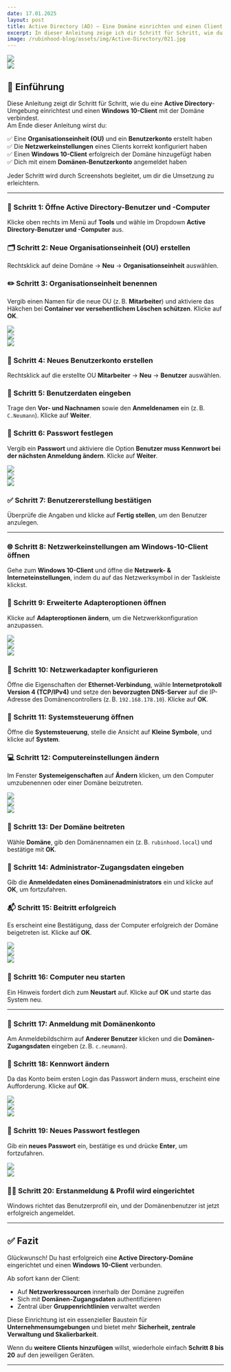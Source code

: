 ```yaml
---
date: 17.01.2025
layout: post
title: Active Directory (AD) – Eine Domäne einrichten und einen Client verbinden
excerpt: In dieser Anleitung zeige ich dir Schritt für Schritt, wie du eine Active-Directory-Umgebung einrichtest und einen Windows-10-Client mit der Domäne verbindest.
image: /rubinhood-blog/assets/img/Active-Directory/021.jpg
---
```


![](/rubinhood-blog/assets/img/Active-Directory/021.jpg)  
![](/rubinhood-blog/assets/img/Active-Directory/022.jpg)

## 🧰 Einführung  
Diese Anleitung zeigt dir Schritt für Schritt, wie du eine **Active Directory**-Umgebung einrichtest und einen **Windows 10-Client** mit der Domäne verbindest.  
Am Ende dieser Anleitung wirst du:

✅ Eine **Organisationseinheit (OU)** und ein **Benutzerkonto** erstellt haben  
✅ Die **Netzwerkeinstellungen** eines Clients korrekt konfiguriert haben  
✅ Einen **Windows 10-Client** erfolgreich der Domäne hinzugefügt haben  
✅ Dich mit einem **Domänen-Benutzerkonto** angemeldet haben  

Jeder Schritt wird durch Screenshots begleitet, um dir die Umsetzung zu erleichtern.

---

### 🪪 Schritt 1: Öffne **Active Directory-Benutzer und -Computer**  
Klicke oben rechts im Menü auf **Tools** und wähle im Dropdown **Active Directory-Benutzer und -Computer** aus.

### 🗂️ Schritt 2: Neue **Organisationseinheit (OU)** erstellen  
Rechtsklick auf deine Domäne → **Neu** → **Organisationseinheit** auswählen.

### ✏️ Schritt 3: Organisationseinheit benennen  
Vergib einen Namen für die neue OU (z. B. **Mitarbeiter**) und aktiviere das Häkchen bei **Container vor versehentlichem Löschen schützen**. Klicke auf **OK**.

![](/rubinhood-blog/assets/img/Active-Directory/001.jpg)  
![](/rubinhood-blog/assets/img/Active-Directory/002.jpg)  
![](/rubinhood-blog/assets/img/Active-Directory/003.jpg)

### 👤 Schritt 4: Neues Benutzerkonto erstellen  
Rechtsklick auf die erstellte OU **Mitarbeiter** → **Neu** → **Benutzer** auswählen.

### 📄 Schritt 5: Benutzerdaten eingeben  
Trage den **Vor- und Nachnamen** sowie den **Anmeldenamen** ein (z. B. `C.Neumann`). Klicke auf **Weiter**.

### 🔐 Schritt 6: Passwort festlegen  
Vergib ein **Passwort** und aktiviere die Option **Benutzer muss Kennwort bei der nächsten Anmeldung ändern**. Klicke auf **Weiter**.

![](/rubinhood-blog/assets/img/Active-Directory/004.jpg)  
![](/rubinhood-blog/assets/img/Active-Directory/005.jpg)  
![](/rubinhood-blog/assets/img/Active-Directory/006.jpg)

### ✅ Schritt 7: Benutzererstellung bestätigen  
Überprüfe die Angaben und klicke auf **Fertig stellen**, um den Benutzer anzulegen.

---

### 🌐 Schritt 8: Netzwerkeinstellungen am Windows-10-Client öffnen  
Gehe zum **Windows 10-Client** und öffne die **Netzwerk- & Interneteinstellungen**, indem du auf das Netzwerksymbol in der Taskleiste klickst.

### 🧭 Schritt 9: Erweiterte Adapteroptionen öffnen  
Klicke auf **Adapteroptionen ändern**, um die Netzwerkkonfiguration anzupassen.

![](/rubinhood-blog/assets/img/Active-Directory/007.jpg)  
![](/rubinhood-blog/assets/img/Active-Directory/008.jpg)  
![](/rubinhood-blog/assets/img/Active-Directory/009.jpg)

### 🔧 Schritt 10: Netzwerkadapter konfigurieren  
Öffne die Eigenschaften der **Ethernet-Verbindung**, wähle **Internetprotokoll Version 4 (TCP/IPv4)** und setze den **bevorzugten DNS-Server** auf die IP-Adresse des Domänencontrollers (z. B. `192.168.178.10`). Klicke auf **OK**.

### 🧱 Schritt 11: Systemsteuerung öffnen  
Öffne die **Systemsteuerung**, stelle die Ansicht auf **Kleine Symbole**, und klicke auf **System**.

### 💻 Schritt 12: Computereinstellungen ändern  
Im Fenster **Systemeigenschaften** auf **Ändern** klicken, um den Computer umzubenennen oder einer Domäne beizutreten.

![](/rubinhood-blog/assets/img/Active-Directory/010.jpg)  
![](/rubinhood-blog/assets/img/Active-Directory/011.jpg)  
![](/rubinhood-blog/assets/img/Active-Directory/012.jpg)

### 🏢 Schritt 13: Der Domäne beitreten  
Wähle **Domäne**, gib den Domänennamen ein (z. B. `rubinhood.local`) und bestätige mit **OK**.

### 🔑 Schritt 14: Administrator-Zugangsdaten eingeben  
Gib die **Anmeldedaten eines Domänenadministrators** ein und klicke auf **OK**, um fortzufahren.

### 📬 Schritt 15: Beitritt erfolgreich  
Es erscheint eine Bestätigung, dass der Computer erfolgreich der Domäne beigetreten ist. Klicke auf **OK**.

![](/rubinhood-blog/assets/img/Active-Directory/013.jpg)  
![](/rubinhood-blog/assets/img/Active-Directory/014.jpg)  
![](/rubinhood-blog/assets/img/Active-Directory/015.jpg)

### 🔁 Schritt 16: Computer neu starten  
Ein Hinweis fordert dich zum **Neustart** auf. Klicke auf **OK** und starte das System neu.

---

### 🔐 Schritt 17: Anmeldung mit Domänenkonto  
Am Anmeldebildschirm auf **Anderer Benutzer** klicken und die **Domänen-Zugangsdaten** eingeben (z. B. `c.neumann`).

### 🔄 Schritt 18: Kennwort ändern  
Da das Konto beim ersten Login das Passwort ändern muss, erscheint eine Aufforderung. Klicke auf **OK**.

![](/rubinhood-blog/assets/img/Active-Directory/016.jpg)  
![](/rubinhood-blog/assets/img/Active-Directory/017.jpg)  
![](/rubinhood-blog/assets/img/Active-Directory/018.jpg)

### 🔏 Schritt 19: Neues Passwort festlegen  
Gib ein **neues Passwort** ein, bestätige es und drücke **Enter**, um fortzufahren.

![](/rubinhood-blog/assets/img/Active-Directory/019.jpg)  
![](/rubinhood-blog/assets/img/Active-Directory/020.jpg)

### 🧑‍💼 Schritt 20: Erstanmeldung & Profil wird eingerichtet  
Windows richtet das Benutzerprofil ein, und der Domänenbenutzer ist jetzt erfolgreich angemeldet.

---

## ✅ Fazit  
Glückwunsch! Du hast erfolgreich eine **Active Directory-Domäne** eingerichtet und einen **Windows 10-Client** verbunden.

Ab sofort kann der Client:

- Auf **Netzwerkressourcen** innerhalb der Domäne zugreifen  
- Sich mit **Domänen-Zugangsdaten** authentifizieren  
- Zentral über **Gruppenrichtlinien** verwaltet werden  

Diese Einrichtung ist ein essenzieller Baustein für **Unternehmensumgebungen** und bietet mehr **Sicherheit, zentrale Verwaltung und Skalierbarkeit**.

Wenn du **weitere Clients hinzufügen** willst, wiederhole einfach **Schritt 8 bis 20** auf den jeweiligen Geräten.

---
